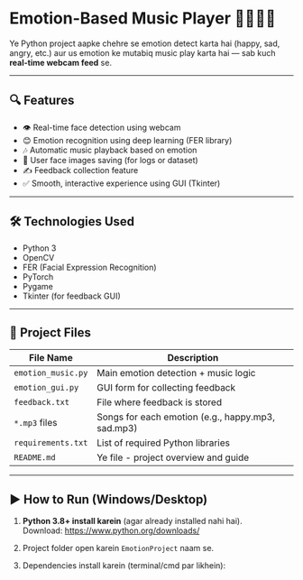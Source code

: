 # Emotion-Based Music Player 🎵🙂😢😡

Ye Python project aapke chehre se emotion detect karta hai (happy, sad, angry, etc.) aur us emotion ke mutabiq music play karta hai — sab kuch **real-time webcam feed** se.

---

## 🔍 Features

- 👁️ Real-time face detection using webcam  
- 😊 Emotion recognition using deep learning (FER library)  
- 🎶 Automatic music playback based on emotion  
- 💾 User face images saving (for logs or dataset)  
- ✍️ Feedback collection feature  
- ✅ Smooth, interactive experience using GUI (Tkinter)

---

## 🛠️ Technologies Used

- Python 3  
- OpenCV  
- FER (Facial Expression Recognition)  
- PyTorch  
- Pygame  
- Tkinter (for feedback GUI)

---

## 📂 Project Files

| File Name             | Description |
|-----------------------|-------------|
| `emotion_music.py`    | Main emotion detection + music logic |
| `emotion_gui.py`      | GUI form for collecting feedback |
| `feedback.txt`        | File where feedback is stored |
| `*.mp3` files         | Songs for each emotion (e.g., happy.mp3, sad.mp3) |
| `requirements.txt`    | List of required Python libraries |
| `README.md`           | Ye file - project overview and guide |

---

## ▶️ How to Run (Windows/Desktop)

1. **Python 3.8+ install karein** (agar already installed nahi hai).  
   Download: https://www.python.org/downloads/

2. Project folder open karein `EmotionProject` naam se.  

3. Dependencies install karein (terminal/cmd par likhein):  
